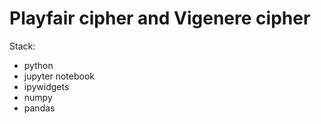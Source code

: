# Playfair cipher and Vigenere cipher
Stack: 
- python
- jupyter notebook
- ipywidgets
- numpy
- pandas